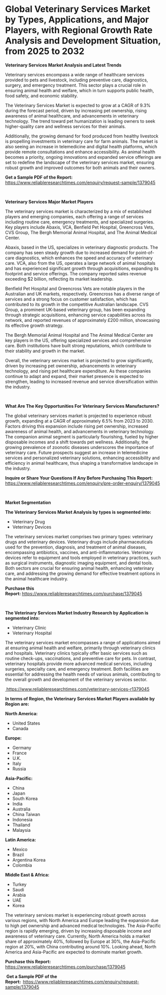 <p><h1>Global Veterinary Services Market by Types, Applications, and Major Players, with Regional Growth Rate Analysis and Development Situation, from 2025 to 2032</h1></p><p><strong>Veterinary Services Market Analysis and Latest Trends</strong></p>
<p><p>Veterinary services encompass a wide range of healthcare services provided to pets and livestock, including preventive care, diagnostics, surgery, and emergency treatment. This sector plays a crucial role in ensuring animal health and welfare, which in turn supports public health, food safety, and economic stability.</p><p>The Veterinary Services Market is expected to grow at a CAGR of 9.3% during the forecast period, driven by increasing pet ownership, rising awareness of animal healthcare, and advancements in veterinary technology. The trend toward pet humanization is leading owners to seek higher-quality care and wellness services for their animals.</p><p>Additionally, the growing demand for food produced from healthy livestock is propelling investments in veterinary care for farm animals. The market is also seeing an increase in telemedicine and digital health platforms, which provide remote consultations and enhance accessibility. As animal health becomes a priority, ongoing innovations and expanded service offerings are set to redefine the landscape of the veterinary services market, ensuring robust growth and improved outcomes for both animals and their owners.</p></p>
<p><strong>Get a Sample PDF of the Report:&nbsp;</strong> <a href="https://www.reliableresearchtimes.com/enquiry/request-sample/1379045?utm_campaign=2205&utm_medium=2&utm_source=Github&utm_content=ia&utm_term=12042025&utm_id=veterinary-services">https://www.reliableresearchtimes.com/enquiry/request-sample/1379045</a></p>
<p>&nbsp;</p>
<p><strong>Veterinary Services Major Market Players</strong></p>
<p><p>The veterinary services market is characterized by a mix of established players and emerging companies, each offering a range of services including routine care, emergency treatments, and specialized surgeries. Key players include Abaxis, VCA, Benfield Pet Hospital, Greencross Vets, CVS Group, The Bergh Memorial Animal Hospital, and The Animal Medical Center.</p><p>Abaxis, based in the US, specializes in veterinary diagnostic products. The company has seen steady growth due to increased demand for point-of-care diagnostics, which enhances the speed and accuracy of veterinary care. VCA, also from the US, operates a large network of animal hospitals and has experienced significant growth through acquisitions, expanding its footprint and service offerings. The company reported sales revenue exceeding $2 billion, reflecting its market leadership.</p><p>Benfield Pet Hospital and Greencross Vets are notable players in the Australian and UK markets, respectively. Greencross has a diverse range of services and a strong focus on customer satisfaction, which has contributed to its growth in the competitive Australian landscape. CVS Group, a prominent UK-based veterinary group, has been expanding through strategic acquisitions, enhancing service capabilities across its network, and reported revenues of approximately £200 million, showcasing its effective growth strategy.</p><p>The Bergh Memorial Animal Hospital and The Animal Medical Center are key players in the US, offering specialized services and comprehensive care. Both institutions have built strong reputations, which contribute to their stability and growth in the market.</p><p>Overall, the veterinary services market is projected to grow significantly, driven by increasing pet ownership, advancements in veterinary technology, and rising pet healthcare expenditure. As these companies continue to adapt and expand, their market presence is expected to strengthen, leading to increased revenue and service diversification within the industry.</p></p>
<p>&nbsp;</p>
<p><strong>What Are The Key Opportunities For Veterinary Services Manufacturers?</strong></p>
<p><p>The global veterinary services market is projected to experience robust growth, expanding at a CAGR of approximately 6.5% from 2023 to 2030. Factors driving this expansion include rising pet ownership, increased awareness of animal health, and advancements in veterinary technology. The companion animal segment is particularly flourishing, fueled by higher disposable incomes and a shift towards pet wellness. Additionally, the growing prevalence of zoonotic diseases underscores the importance of veterinary care. Future prospects suggest an increase in telemedicine services and personalized veterinary solutions, enhancing accessibility and efficiency in animal healthcare, thus shaping a transformative landscape in the industry.</p></p>
<p><strong>Inquire or Share Your Questions If Any Before Purchasing This Report:</strong> <a href="https://www.reliableresearchtimes.com/enquiry/pre-order-enquiry/1379045?utm_campaign=2205&utm_medium=2&utm_source=Github&utm_content=ia&utm_term=12042025&utm_id=veterinary-services">https://www.reliableresearchtimes.com/enquiry/pre-order-enquiry/1379045</a></p>
<p>&nbsp;</p>
<p><strong>Market Segmentation</strong></p>
<p><strong>The Veterinary Services Market Analysis by types is segmented into:</strong></p>
<p><ul><li>Veterinary Drug</li><li>Veterinary Devices</li></ul></p>
<p><p>The veterinary services market comprises two primary types: veterinary drugs and veterinary devices. Veterinary drugs include pharmaceuticals used for the prevention, diagnosis, and treatment of animal diseases, encompassing antibiotics, vaccines, and anti-inflammatories. Veterinary devices refer to equipment and tools employed in veterinary practices, such as surgical instruments, diagnostic imaging equipment, and dental tools. Both sectors are crucial for ensuring animal health, enhancing veterinary care, and addressing the growing demand for effective treatment options in the animal healthcare industry.</p></p>
<p><strong>Purchase this Report:&nbsp;</strong><a href="https://www.reliableresearchtimes.com/purchase/1379045?utm_campaign=2205&utm_medium=2&utm_source=Github&utm_content=ia&utm_term=12042025&utm_id=veterinary-services">https://www.reliableresearchtimes.com/purchase/1379045</a></p>
<p>&nbsp;</p>
<p><strong>The Veterinary Services Market Industry Research by Application is segmented into:</strong></p>
<p><ul><li>Veterinary Clinic</li><li>Veterinary Hospital</li></ul></p>
<p><p>The veterinary services market encompasses a range of applications aimed at ensuring animal health and welfare, primarily through veterinary clinics and hospitals. Veterinary clinics typically offer basic services such as routine check-ups, vaccinations, and preventive care for pets. In contrast, veterinary hospitals provide more advanced medical services, including surgeries, specialty care, and emergency treatment. Both facilities are essential for addressing the health needs of various animals, contributing to the overall growth and development of the veterinary services sector.</p></p>
<p><a href="https://www.reliableresearchtimes.com/veterinary-services-r1379045?utm_campaign=2205&utm_medium=2&utm_source=Github&utm_content=ia&utm_term=12042025&utm_id=veterinary-services">&nbsp;https://www.reliableresearchtimes.com/veterinary-services-r1379045</a></p>
<p><strong>In terms of Region, the Veterinary Services Market Players available by Region are:</strong></p>
<p>
    <p> <strong> North America: </strong>
        <ul>
            <li>United States</li>
            <li>Canada</li>
        </ul>
        </p> 
    <p> <strong> Europe: </strong>
        <ul>
            <li>Germany</li>
            <li>France</li>
            <li>U.K.</li>
            <li>Italy</li>
            <li>Russia</li>
        </ul>
        </p> 
    <p> <strong> Asia-Pacific: </strong>
        <ul>
            <li>China</li>
            <li>Japan</li>
            <li>South Korea</li>
            <li>India</li>
            <li>Australia</li>
            <li>China Taiwan</li>
            <li>Indonesia</li>
            <li>Thailand</li>
            <li>Malaysia</li>
        </ul>
        </p> 
    <p> <strong> Latin America: </strong>
        <ul>
            <li>Mexico</li>
            <li>Brazil</li>
            <li>Argentina Korea</li>
            <li>Colombia</li>
        </ul>
        </p> 
    <p> <strong> Middle East & Africa: </strong>
        <ul>
            <li>Turkey</li>
            <li>Saudi</li>
            <li>Arabia</li>
            <li>UAE</li>
            <li>Korea</li>
        </ul>
    </p>
    </p>
<p><p>The veterinary services market is experiencing robust growth across various regions, with North America and Europe leading the expansion due to high pet ownership and advanced medical technologies. The Asia-Pacific region is rapidly emerging, driven by increasing disposable income and awareness of veterinary care. Currently, North America holds a market share of approximately 40%, followed by Europe at 30%, the Asia-Pacific region at 20%, with China contributing around 10%. Looking ahead, North America and Asia-Pacific are expected to dominate market growth.</p></p>
<p><strong>Purchase this Report: </strong><a href="https://www.reliableresearchtimes.com/purchase/1379045?utm_campaign=2205&utm_medium=2&utm_source=Github&utm_content=ia&utm_term=12042025&utm_id=veterinary-services">https://www.reliableresearchtimes.com/purchase/1379045</a></p>
<p>&nbsp;<strong>Get a Sample PDF of the Report:&nbsp;&nbsp;</strong><a href="https://www.reliableresearchtimes.com/enquiry/request-sample/1379045?utm_campaign=2205&utm_medium=2&utm_source=Github&utm_content=ia&utm_term=12042025&utm_id=veterinary-services">https://www.reliableresearchtimes.com/enquiry/request-sample/1379045</a></p>
<p><strong></strong></p>
<p><p></p><p></p><p></p></p>